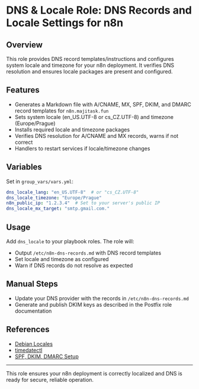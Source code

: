 # DNS & Locale Role: DNS Records and Locale Settings for n8n

## Overview
This role provides DNS record templates/instructions and configures system locale and timezone for your n8n deployment. It verifies DNS resolution and ensures locale packages are present and configured.

## Features
- Generates a Markdown file with A/CNAME, MX, SPF, DKIM, and DMARC record templates for `n8n.majitask.fun`
- Sets system locale (en_US.UTF-8 or cs_CZ.UTF-8) and timezone (Europe/Prague)
- Installs required locale and timezone packages
- Verifies DNS resolution for A/CNAME and MX records, warns if not correct
- Handlers to restart services if locale/timezone changes

## Variables
Set in `group_vars/vars.yml`:
```yaml
dns_locale_lang: "en_US.UTF-8"  # or "cs_CZ.UTF-8"
dns_locale_timezone: "Europe/Prague"
n8n_public_ip: "1.2.3.4"  # Set to your server's public IP
dns_locale_mx_target: "smtp.gmail.com."
```

## Usage
Add `dns_locale` to your playbook roles. The role will:
- Output `/etc/n8n-dns-records.md` with DNS record templates
- Set locale and timezone as configured
- Warn if DNS records do not resolve as expected

## Manual Steps
- Update your DNS provider with the records in `/etc/n8n-dns-records.md`
- Generate and publish DKIM keys as described in the Postfix role documentation

## References
- [Debian Locales](https://wiki.debian.org/Locale)
- [timedatectl](https://man7.org/linux/man-pages/man1/timedatectl.1.html)
- [SPF, DKIM, DMARC Setup](https://easydmarc.com/)

---
This role ensures your n8n deployment is correctly localized and DNS is ready for secure, reliable operation.
